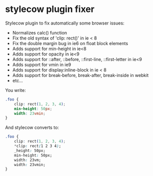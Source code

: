 stylecow plugin fixer
=====================

Stylecow plugin to fix automatically some browser issues:

* Normalizes calc() function
* Fix the old syntax of 'clip: rect()' in ie < 8
* Fix the double margin bug in ie6 on float block elements
* Adds support for min-height in ie<8
* Adds support for opacity in ie<9
* Adds support for ::after, ::before, ::first-line, ::first-letter in ie<9
* Adds support for vmin in ie9
* Adds support for display:inline-block in ie < 8
* Adds support for break-before, break-after, break-inside in webkit
* etc...

You write:

```css
.foo {
    clip: rect(1, 2, 3, 4);
    min-height: 50px;
    width: 23vmin;
}
```

And stylecow converts to:


```css
.foo {
    clip: rect(1, 2, 3, 4);
    *clip: rect(1 2 3 4);
    _height: 50px;
    min-height: 50px;
    width: 23vm;
    width: 23vmin;
}
```
